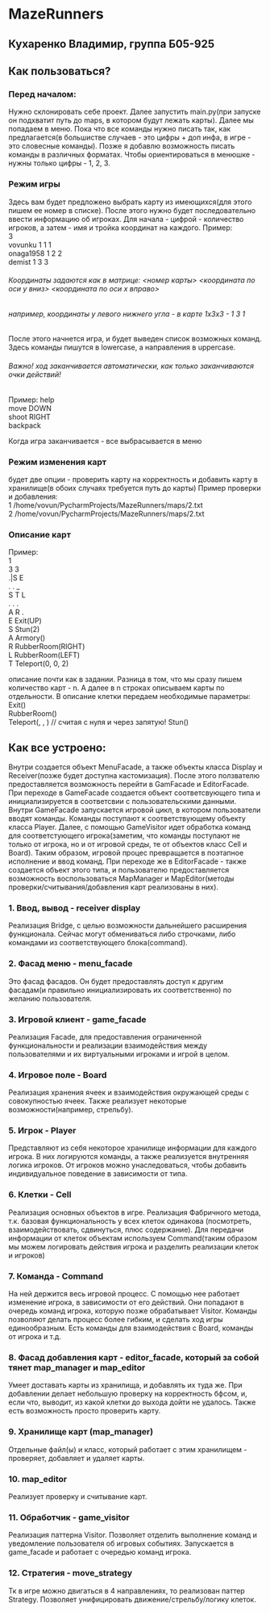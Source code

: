# MazeRunners
## Кухаренко Владимир, группа Б05-925
## Как пользоваться?
### Перед началом:
Нужно склонировать себе проект. Далее запустить main.py(при запуске он подхватит путь до maps, в котором будут лежать карты). Далее мы попадаем в меню. Пока что все команды нужно писать так, как предлагается(в большистве случаев - это цифры + доп инфа, в игре - это словесные команды). Позже я добавлю возможность писать команды в различных форматах. Чтобы ориентироваться в менюшке - нужны только цифры - 1, 2, 3.
### Режим игры
Здесь вам будет предложено выбрать карту из имеющихся(для этого пишем ее номер в списке). После этого нужно будет последовательно ввести информацию об игроках. Для начала - цифрой - количество игроков, а затем - имя и тройка координат на каждого. Пример:  
3  
vovunku 1 1 1  
onaga1958 1 2 2  
demist 1 3 3  
###### Координаты задаются как в матрице: <номер карты>  <координата по оси у вниз> <координата по оси х вправо>
###### например, координаты у левого нижнего угла - в карте 1x3x3 - 1 3 1
После этого начнется игра, и будет выведен список возможных команд. Здесь команды пишутся в lowercase, а направления в uppercase.
###### Важно! ход заканчивается автоматически, как только заканчиваются очки действий!
Пример:
help  
move DOWN  
shoot RIGHT  
backpack

Когда игра заканчивается - все выбрасывается в меню
### Режим изменения карт
будет две опции - проверить карту на корректность и добавить карту в хранилище(в обоих случаях требуется путь до карты)
Пример проверки и добавления:  
1 /home/vovun/PycharmProjects/MazeRunners/maps/2.txt  
2 /home/vovun/PycharmProjects/MazeRunners/maps/2.txt  

### Описание карт
Пример:  
1  
3 3  
.|S E  
. . _  
S T L  
. . .  
A R .  
E Exit(UP)  
S Stun(2)  
A Armory()  
R RubberRoom(RIGHT)  
L RubberRoom(LEFT)  
T Teleport(0, 0, 2)  

описание почти как в задании. Разница в том, что мы сразу пишем количество карт - n. А далее в n строках описываем карты по отдельности. В описание клетки передаем необходимые параметры:
Exit(<DESTINATION>)  
RubberRoom(<DESTINATION>)  
Teleport(<lay>, <x>, <y>) // считая с нуля и через запятую!
Stun(<num>)  

## Как все устроено:
Внутри создается объект MenuFacade, а также объекты класса Display и Receiver(позже будет доступна кастомизация). После этого ползвателю предоставляется возможность перейти в GamFacade и EditorFacade. При переходе в GameFacade создается объект соответсвующего типа и инициализируется в соответсвии с пользовательскими данными. Внутри GameFacade запускается игровой цикл, в котором пользователи вводят команды. Команды поступают к соответствующему объекту класса Player. Далее, с помощью GameVisitor идет обработка команд для соответстующего игрока(заметим, что команды поступают не только от игрока, но и от игровой среды, те от объектов класс Cell и Board). Таким образом, игровой процес превращается в поэтапное исполнение и ввод команд. При переходе же в EditorFacade - также создается объект этого типа, и пользователю предоставляется возможность воспользоваться MapManager и MapEditor(методы проверки/считывания/добавления карт реализованы в них).

### 1. Ввод, вывод - receiver display 
Реализация Bridge, с целью возможности дальнейшего расширения функционала. Сейчас могут обмениваться либо строчками, либо командами из соответствующего блока(command).
### 2. Фасад меню - menu_facade
Это фасад фасадов. Он будет предоставлять доступ к другим фасадам(и правильно инициализировать их соответственно) по желанию пользователя.
### 3. Игровой клиент - game_facade
Реализация Facade, для предоставления ограниченной функциональности и реализации взаимодействия между пользователями и их виртуальными игроками и игрой в целом. 
### 4. Игровое поле - Board
Реализация хранения ячеек и взаимодействия окружающей среды с совокупностью ячеек. Также реализует некоторые возможности(например, стрельбу).
### 5. Игрок - Player
Представляют из себя некоторое хранилище информации для каждого игрока. В них логируются команды, а также реализуется внутренняя логика игроков. От игроков можно унаследоваться, чтобы добавить индивидуальное поведение в зависимости от типа.
### 6. Клетки - Cell
Реализация основных объектов в игре. Реализация Фабричного метода, т.к. базовая функциональность у всех клеток одинакова (посмотреть, взаимодействовать, сдвинуться, плюс содержание). Для передачи информации от клеток объектам используем Command(таким образом мы можем логировать действия игрока и разделить реализации клеток и игроков)
### 7. Команда - Command
На ней держится весь игровой процесс. С помощью нее работает изменение игрока, в зависимости от его действий. Они попадают в очередь команд игрока, которую позже обрабатывает Visitor. Команды позволяют делать процесс более гибким, и сделать ход игры единообразным. Есть команды для взаимодействия с Board, команды от игрока и т.д.
### 8. Фасад добавления карт - editor_facade, который за собой тянет map_manager и map_editor
Умеет доставать карты из хранилища, и добавлять их туда же. При добавлении делает небольшую проверку на корректность бфсом, и, если что, выводит, из какой клетки до выхода дойти не удалось. Также есть возможность просто проверить карту.
### 9. Хранилище карт (map_manager)
Отдельные файл(ы) и класс, который работает с этим хранилищем - проверяет, добавляет и удаляет карты.
### 10. map_editor
Реализует проверку и считывание карт.
### 11. Обработчик - game_visitor
Реализация паттерна Visitor. Позволяет отделить выполнение команд и уведомление пользователя об игровых событиях. Запускается в game_facade и работает с очередью команд игрока.
### 12. Стратегия - move_strategy
Тк в игре можно двигаться в 4 направлениях, то реализован паттер Strategy. Позволяет унифицировать движение/стрельбу/логику клеток.
